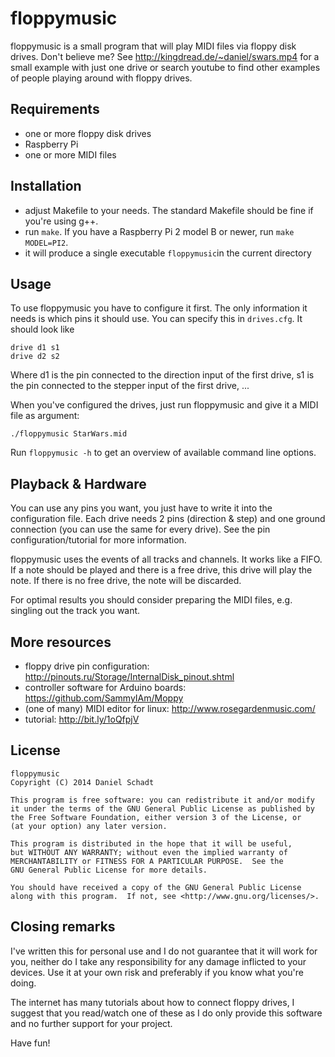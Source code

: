 floppymusic
===========

floppymusic is a small program that will play MIDI files via floppy disk
drives. Don't believe me? See http://kingdread.de/~daniel/swars.mp4 for a small
example with just one drive or search youtube to find other examples of people
playing around with floppy drives.

Requirements
------------

- one or more floppy disk drives
- Raspberry Pi
- one or more MIDI files

Installation
------------

- adjust Makefile to your needs. The standard Makefile should be fine if you're
  using g++.
- run `make`. If you have a Raspberry Pi 2 model B or newer, run
  `make MODEL=PI2`.
- it will produce a single executable `floppymusic`in the current directory

Usage
-----

To use floppymusic you have to configure it first. The only information it
needs is which pins it should use. You can specify this in `drives.cfg`. It
should look like

```
drive d1 s1
drive d2 s2
```

Where d1 is the pin connected to the direction input of the first drive, s1 is
the pin connected to the stepper input of the first drive, ...

When you've configured the drives, just run floppymusic and give it a MIDI file
as argument:

```
./floppymusic StarWars.mid
```

Run `floppymusic -h` to get an overview of available command line options.

Playback & Hardware
-------------------

You can use any pins you want, you just have to write it into the configuration
file. Each drive needs 2 pins (direction & step) and one ground connection (you
can use the same for every drive). See the pin configuration/tutorial for more
information.

floppymusic uses the events of all tracks and channels. It works like a FIFO.
If a note should be played and there is a free drive, this drive will play the
note. If there is no free drive, the note will be discarded.

For optimal results you should consider preparing the MIDI files, e.g. singling
out the track you want.

More resources
--------------

- floppy drive pin configuration: http://pinouts.ru/Storage/InternalDisk_pinout.shtml
- controller software for Arduino boards: https://github.com/SammyIAm/Moppy
- (one of many) MIDI editor for linux: http://www.rosegardenmusic.com/
- tutorial: http://bit.ly/1oQfpjV

License
-------

    floppymusic
    Copyright (C) 2014 Daniel Schadt

    This program is free software: you can redistribute it and/or modify
    it under the terms of the GNU General Public License as published by
    the Free Software Foundation, either version 3 of the License, or
    (at your option) any later version.

    This program is distributed in the hope that it will be useful,
    but WITHOUT ANY WARRANTY; without even the implied warranty of
    MERCHANTABILITY or FITNESS FOR A PARTICULAR PURPOSE.  See the
    GNU General Public License for more details.

    You should have received a copy of the GNU General Public License
    along with this program.  If not, see <http://www.gnu.org/licenses/>.

Closing remarks
---------------

I've written this for personal use and I do not guarantee that it will work for
you, neither do I take any responsibility for any damage inflicted to your
devices. Use it at your own risk and preferably if you know what you're doing.

The internet has many tutorials about how to connect floppy drives, I suggest
that you read/watch one of these as I do only provide this software and no
further support for your project.

Have fun!
